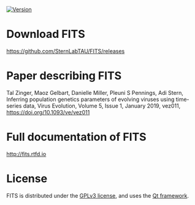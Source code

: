 [![Version](https://img.shields.io/badge/current%20version-1.3.3-informational.svg)](https://github.com/SternLabTAU/FITS/releases/tag/v1.3.3)

# Download FITS
https://github.com/SternLabTAU/FITS/releases

# Paper describing FITS
Tal Zinger, Maoz Gelbart, Danielle Miller, Pleuni S Pennings, Adi Stern, Inferring population genetics parameters of evolving viruses using time-series data, Virus Evolution, Volume 5, Issue 1, January 2019, vez011, https://doi.org/10.1093/ve/vez011

# Full documentation of FITS
http://fits.rtfd.io


# License
FITS is distributed under the [GPLv3 license](https://www.gnu.org/licenses/licenses.html#GPL), and uses the [Qt framework](https://www.qt.io/).
